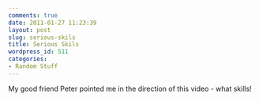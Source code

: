 ```yaml
---
comments: true
date: 2011-01-27 11:23:39
layout: post
slug: serious-skils
title: Serious Skils
wordpress_id: 511
categories:
- Random Stuff
---
```


My good friend Peter pointed me in the direction of this video - what skills!


